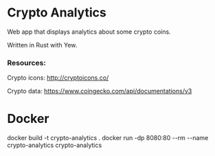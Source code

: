# Crypto Analytics

Web app that displays analytics about some crypto coins.

Written in Rust with Yew.

### Resources:

Crypto icons:
http://cryptoicons.co/

Crypto data:
https://www.coingecko.com/api/documentations/v3

# Docker
docker build -t crypto-analytics .
docker run -dp 8080:80 --rm --name crypto-analytics crypto-analytics